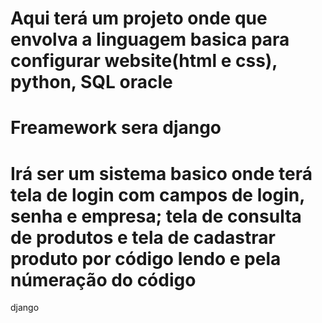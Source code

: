 # Aqui terá um projeto onde que envolva a linguagem basica para configurar website(html e css), python, SQL oracle
# Freamework sera django 
# Irá ser um sistema basico onde terá tela de login com campos de login, senha e empresa; tela de consulta de produtos e tela de cadastrar produto por código lendo e pela númeração do código

django
